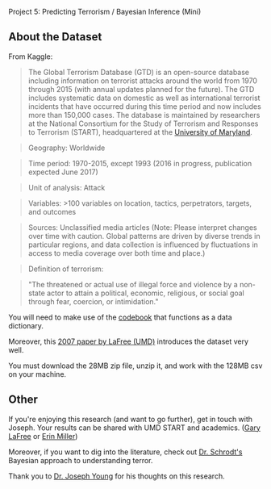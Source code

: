 Project 5: Predicting Terrorism / Bayesian Inference (Mini)

## About the Dataset

From Kaggle:
> The Global Terrorism Database (GTD) is an open-source database including information on terrorist attacks around the world from 1970 through 2015 (with annual updates planned for the future). The GTD includes systematic data on domestic as well as international terrorist incidents that have occurred during this time period and now includes more than 150,000 cases. The database is maintained by researchers at the National Consortium for the Study of Terrorism and Responses to Terrorism (START), headquartered at the [University of Maryland](http://start.umd.edu/gtd/). 

> Geography: Worldwide

> Time period: 1970-2015, except 1993 (2016 in progress, publication expected June 2017)

> Unit of analysis: Attack

> Variables: >100 variables on location, tactics, perpetrators, targets, and outcomes

> Sources: Unclassified media articles (Note: Please interpret changes over time with caution. Global patterns are driven by diverse trends in particular regions, and data collection is influenced by fluctuations in access to media coverage over both time and place.)

> Definition of terrorism:

> "The threatened or actual use of illegal force and violence by a non-state actor to attain a political, economic, religious, or social goal through fear, coercion, or intimidation."

You will need to make use of the [codebook](http://start.umd.edu/gtd/downloads/Codebook.pdf) that functions as a data dictionary.

Moreover, this [2007 paper by LaFree (UMD)](https://ccjs.umd.edu/sites/ccjs.umd.edu/files/pubs/FTPV_A_224594.pdf) introduces the dataset very well.

You must download the 28MB zip file, unzip it, and work with the 128MB csv on your machine.


## Other

If you're enjoying this research (and want to go further), get in touch with Joseph. Your results can be shared with UMD START and academics. ([Gary LaFree](http://www.start.umd.edu/people/gary-lafree) or [Erin Miller](http://www.start.umd.edu/people/erin-miller))

Moreover, if you want to dig into the literature, check out [Dr. Schrodt's](http://parusanalytics.com/about.html) Bayesian approach to understanding terror.

Thank you to [Dr. Joseph Young](http://fs2.american.edu/jyoung/www/) for his thoughts on this research.

